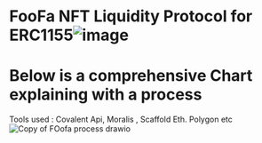 # FooFa NFT Liquidity Protocol for ERC1155![image](https://user-images.githubusercontent.com/91280922/159865752-1de82de0-30ad-444f-8ec7-b2f9a031d984.png)

# Below is a comprehensive Chart explaining with a process

Tools used :
Covalent Api, Moralis , Scaffold Eth. Polygon etc
![Copy of FOofa process drawio](https://user-images.githubusercontent.com/91280922/159865716-62e70052-2a39-40d6-83fc-28a8abdc032b.png)
